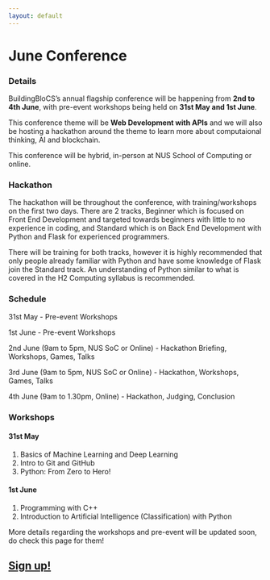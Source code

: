 ```yaml
---
layout: default
---
```


# June Conference

### Details

BuildingBloCS’s annual flagship conference will be happening from **2nd to 4th June**, with pre-event workshops being held on **31st May and 1st June**.

This conference theme will be **Web Development with APIs** and we will also be hosting a hackathon around the theme to learn more about computaional thinking, AI and blockchain.

This conference will be hybrid, in-person at NUS School of Computing or online.

### Hackathon

The hackathon will be throughout the conference, with training/workshops on the first two days. There are 2 tracks, Beginner which is focused on Front End Development and targeted towards beginners with little to no experience in coding, and Standard which is on Back End Development with Python and Flask for experienced programmers. 

There will be training for both tracks, however it is highly recommended that only people already familiar with Python and have some knowledge of Flask join the Standard track. An understanding of Python similar to what is covered in the H2 Computing syllabus is recommended.


### Schedule

31st May - Pre-event Workshops

1st June - Pre-event Workshops

2nd June (9am to 5pm, NUS SoC or Online) - Hackathon Briefing, Workshops, Games, Talks

3rd June (9am to 5pm, NUS SoC or Online) - Hackathon, Workshops, Games, Talks

4th June (9am to 1.30pm, Online) -  Hackathon, Judging, Conclusion

### Workshops

#### 31st May

1. Basics of Machine Learning and Deep Learning
2. Intro to Git and GitHub
3. Python: From Zero to Hero!

#### 1st June

1. Programming with C++
2. Introduction to Artificial Intelligence (Classification) with Python

More details regarding the workshops and pre-event will be updated soon, do check this page for them!

## <a class="btn" href="https://forms.gle/nRpQHPDduMHhZ9f37">Sign up!</a>
